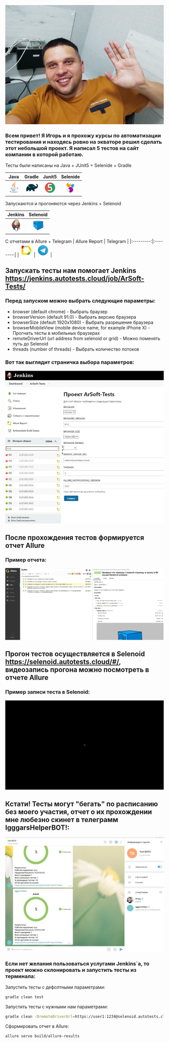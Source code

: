 ![я](./images/me.jpg "бот в телеграмме")

### Всем привет! Я Игорь и я прохожу курсы по автоматизации тестирования и находясь ровно на экваторе решил сделать этот небольшой проект. Я написал 5 тестов на сайт компании в которой работаю.

Тесты были написаны на Java + JUnit5 + Selenide + Gradle

| Java | Gradle | Junit5 | Selenide |
|:----:|:------:|:------:|:--------:|
| <img src="images/JAVA.svg" width="40" height="40"> | <img src="images/Gradle.svg" width="40" height="40"> | <img src="images/Junit5.svg" width="40" height="40"> | <img src="images/Selenide.svg" width="40" height="40"> |

Запускаются и прогоняются через Jenkins + Selenoid

| Jenkins | Selenoid | 
|:--------:|:-------------:|
| <img src="images/Jenkins.svg" width="40" height="40"> | <img src="images/Selenoid.svg" width="40" height="40"> | 

С отчетами в Allure + Telegram
| Allure Report | Telegram |
|:---------:|:--------:|
| <img src="images/Allure.svg" width="40" height="40"> | <img src="images/Telegram.svg" width="40" height="40"> |

## Запускать тесты нам помогает Jenkins https://jenkins.autotests.cloud/job/ArSoft-Tests/


### Перед запуском можно выбрать следующие параметры:
* browser (default chrome) - Выбрать браузер
* browserVersion (default 91.0) - Выбрать версию браузера
* browserSize (default 1920x1080) - Выбрать разрешение браузера
* browserMobileView (mobile device name, for example iPhone X) - Прогнать тесты в мобильных браузерах
* remoteDriverUrl (url address from selenoid or grid) - Можно поменять путь до Selenoid
* threads (number of threads) - Выбрать количество потоков 
### Вот так выглядит страничка выбора параметров:
![страница параметров](./images/jenkinsParam.JPG "Страница параметров")

## После прохождения тестов формируется отчет Allure
### Пример отчета:
![Allure отчет](./images/allurExample.JPG "Alure отчет")

## Прогон тестов осуществляется в Selenoid https://selenoid.autotests.cloud/#/, видеозапись прогона можно посмотреть в отчете Allure
### Пример записи теста в Selenoid:
![видео прогона тестов](./images/c6c993a2bcb88485.gif "Запись прогона тестов")

## Кстати! Тесты могут "бегать" по расписанию без моего участия, отчет о их прохождении мне любезно скинет в телеграмм IgggarsHelperBOT!:
![БОТ](./images/bot.JPG "БОТ")
 

### Если нет желания пользоваться услугами Jenkins`a, то проект можно склонировать и запустить тесты из терминала:
Запустить тесты с дефолтными параметрами:
```bash
gradle clean test
```

Запустить тесты с нужными нам параметрами:
```bash
gradle clean -DremoteDriverUrl=https://user1:1234@selenoid.autotests.cloud/wd/hub/ -DvideoStorage=https://selenoid.autotests.cloud/video/ -Dthreads=1 test
```

Сформировать отчет в Allure:
```bash
allure serve build/allure-results
